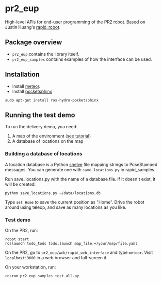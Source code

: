 # pr2_eup
High-level APIs for end-user programming of the PR2 robot. 
Based on Justin Huang's [rapid_robot](https://github.com/jstnhuang/rapid_robot).

## Package overview
- `pr2_eup` contains the library itself.
- `pr2_eup_samples` contains examples of how the interface can be used.

## Installation
 - Install [meteor](https://www.meteor.com/).
 - Install [pocketsphinx](http://wiki.ros.org/pocketsphinx)
 ```
 sudo apt-get install ros-hydro-pocketsphinx
 ```

## Running the test demo
To run the delivery demo, you need:

1. A map of the environment ([see tutorial](http://wiki.ros.org/turtlebot_navigation/Tutorials/Build%20a%20map%20with%20SLAM))
2. A database of locations on the map

### Building a database of locations
A location database is a Python [shelve](https://docs.python.org/2/library/shelve.html) file mapping strings to PoseStamped messages. You can generate one with `save_locations.py` in rapid_samples.

Run save_locations.py with the name of a database file. If it doesn't exist, it will be created:
```
python save_locations.py ~/data/locations.db
```

Type `set Home` to save the current position as "Home". Drive the robot around using teleop, and save as many locations as you like.

### Test demo
On the PR2, run:
```
robot start
roslaunch todo_todo todo.launch map_file:=/your/map/file.yaml
```

On the PR2, go to `pr2_eup/web/rapid_web_interface` and type `meteor`. Visit `localhost:3000` in a web browser and full-screen it.

On your workstation, run:
```
rosrun pr2_eup_samples test_all.py
```


